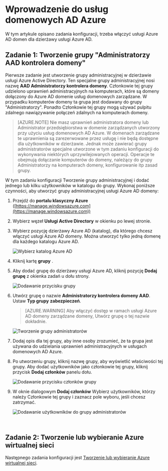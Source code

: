 <properties
    pageTitle="Azure usługach domenowych AD: Tworzenie grupy Administratorzy kontrolera domeny AAD | Microsoft Azure"
    description="Wprowadzenie do usług domenowych Active Directory platformy Azure"
    services="active-directory-ds"
    documentationCenter=""
    authors="mahesh-unnikrishnan"
    manager="stevenpo"
    editor="curtand"/>

<tags
    ms.service="active-directory-ds"
    ms.workload="identity"
    ms.tgt_pltfrm="na"
    ms.devlang="na"
    ms.topic="article"
    ms.date="10/03/2016"
    ms.author="maheshu"/>

# <a name="get-started-with-azure-ad-domain-services"></a>Wprowadzenie do usług domenowych AD Azure

W tym artykule opisano zadania konfiguracji, trzeba włączyć usługi Azure AD domen dla dzierżawy usługi Azure AD.

## <a name="task-1-create-the-aad-dc-administrators-group"></a>Zadanie 1: Tworzenie grupy "Administratorzy AAD kontrolera domeny"
Pierwsze zadanie jest utworzenie grupy administracyjnej w dzierżawie usługi Azure Active Directory. Ten specjalne grupy administracyjnej nosi nazwę **AAD Administratorzy kontrolera domeny**. Członkowie tej grupy udzielono uprawnień administracyjnych na komputerach, które są domeny dołączony do Azure AD domenie usług domenowych zarządzane. W przypadku komputerów domeny ta grupa jest dodawany do grupy "Administratorzy". Ponadto Członkowie tej grupy mogą używać pulpitu zdalnego nawiązywanie połączeń zdalnych na komputerach domeny.  

> [AZURE.NOTE] Nie masz uprawnień administratora domeny lub Administrator przedsiębiorstwa w domenie zarządzanych utworzony przy użyciu usług domenowych AD Azure. W domenach zarządzane te uprawnienia są zarezerwowane przez usługę i nie będą dostępne dla użytkowników w dzierżawie. Jednak może zawierać grupy administratorów specjalne utworzone w tym zadaniu konfiguracji do wykonywania niektórych uprzywilejowanych operacji. Operacje te obejmują dołączanie komputerów do domeny, należący do grupy Administratorzy na komputerach domeny, konfigurowanie itp zasad grupy.

W tym zadaniu konfiguracji Tworzenie grupy administracyjnej i dodać jednego lub kilku użytkowników w katalogu do grupy. Wykonaj poniższe czynności, aby utworzyć grupy administracyjnej usługi Azure AD domeny:

1. Przejdź do **portalu klasyczny Azure** ([https://manage.windowsazure.com](https://manage.windowsazure.com))

2. Wybierz węzeł **Usługi Active Directory** w okienku po lewej stronie.

3. Wybierz pozycję dzierżawy Azure AD (katalog), dla którego chcesz włączyć usługi Azure AD domeny. Można utworzyć tylko jedną domenę dla każdego katalogu Azure AD.

    ![Wybierz katalog Azure AD](./media/active-directory-domain-services-getting-started/select-aad-directory.png)

4. Kliknij kartę **grupy** .

5. Aby dodać grupę do dzierżawy usługi Azure AD, kliknij pozycję **Dodaj grupę** z okienka zadań u dołu strony.

    ![Dodawanie przycisku grupy](./media/active-directory-domain-services-getting-started/add-group-button.png)

6. Utwórz grupę o nazwie **Administratorzy kontrolera domeny AAD**. Ustaw **Typ grupy** **zabezpieczeń**.

    > [AZURE.WARNING] Aby włączyć dostęp w ramach usługi Azure AD domeny zarządzane domeny, Utwórz grupę o tej nazwie dokładnie.

    ![Tworzenie grupy administratorów](./media/active-directory-domain-services-getting-started/create-admin-group.png)

7. Dodaj opis dla tej grupy, aby inne osoby zrozumieć, że ta grupa jest używana do udzielania uprawnień administracyjnych w usługach domenowych AD Azure.

8. Po utworzeniu grupy, kliknij nazwę grupy, aby wyświetlić właściwości tej grupy. Aby dodać użytkowników jako członkowie tej grupy, kliknij przycisk **Dodaj członków** panelu dołu.

    ![Dodawanie przycisku członków grupy](./media/active-directory-domain-services-getting-started/add-group-members-button.png)

9. W oknie dialogowym **Dodaj członków** Wybierz użytkowników, którzy należy Członkowie tej grupy i zaznacz pole wyboru, jeśli chcesz zatrzymać.

    ![Dodawanie użytkowników do grupy administratorów](./media/active-directory-domain-services-getting-started/add-group-members.png)

<br>

## <a name="task-2-create-or-select-an-azure-virtual-network"></a>Zadanie 2: Tworzenie lub wybieranie Azure wirtualnej sieci
Następnego zadania konfiguracji jest [Tworzenie lub wybieranie Azure wirtualnej sieci](active-directory-ds-getting-started-vnet.md).
